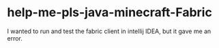 # help-me-pls-java-minecraft-Fabric
I wanted to run and test the fabric client in intellij IDEA, but it gave me an error.
